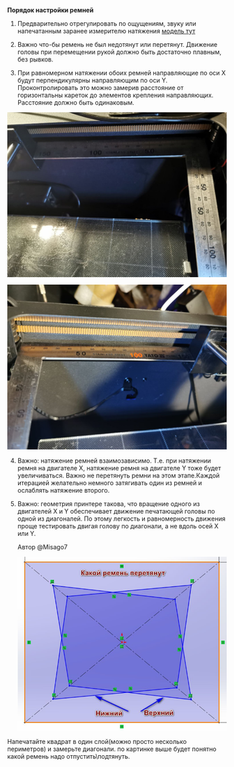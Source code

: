 **Порядок настройки ремней**

1. Предварительно отрегулировать по ощущениям, звуку или напечатанным заранее  измерителю натяжения [модель тут](https://www.thingiverse.com/thing:2923242)
   
2. Важно что-бы ремень не был недотянут или перетянут. Движение головы при перемещении рукой должно быть достаточно плавным, без рывков. 
   
3. При равномерном натяжении обоих ремней направляющие по оси X будут перпендикулярны направляющим по оси Y. Проконтролировать это можно замерив расстояние от горизонтальны кареток до элементов крепления направляющих. Расстояние должно быть одинаковым.

![](belt1.jpg)

![](belt2.jpg)

4. Важно: натяжение ремней взаимозависимо. Т.е. при натяжении ремня на двигателе X, натяжение ремня на двигателе Y тоже будет увеличиваться. Важно не перетянуть ремни на этом этапе.Каждой итерацией желательно немного затягивать один из ремней и ослаблять натяжение второго. 
   
5. Важно: геометрия принтере такова, что вращение одного из двигателей X и Y обеспечивает движение печатающей головы по одной из диагоналей. По этому легкость и равномерность движения проще тестировать двигая голову по диагонали, а не вдоль осей X или Y. 
   
   Автор @Misago7
   
   ![](belts_tune.jpg)

Напечатайте квадрат в один слой(можно просто несколько периметров) и замерьте диагонали. по картинке выше будет понятно какой ремень надо отпустить\подтянуть. 